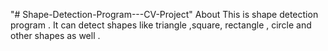 "# Shape-Detection-Program---CV-Project" 
About
This is shape detection program . It can detect shapes like triangle ,square, rectangle , circle and other shapes as well .
